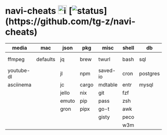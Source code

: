 # navi-cheats <img src="https://user-images.githubusercontent.com/3226564/65362934-b4432500-dbdf-11e9-8f75-815fbc5cbf8f.png" alt="icon" height="28px"/> [![status](https://travis-ci.com/tg-z/navi-cheats.svg?)](https://github.com/tg-z/navi-cheats)
| media      | mac      | json  | pkg   | misc     | shell | db       | network | iterm2     |
|------------|----------|-------|-------|----------|-------|----------|---------|------------|
| ffmpeg     | defaults | jq    | brew  | twurl    | bash  | sql      | curl    | python-api |
| youtube-dl |          | jl    | npm   | saved-io | cron  | postgres | http    | scripts    |
| asciinema  |          | jc    | cargo | mdtable  | entr  | mysql    | network | tmux       |
|            |          | jello | nix   | git      | fzf   |          | openssl |            |
|            |          | emuto | pip   | pass     | zsh   |          | rsync   |            |
|            |          | gron  | pipx  | go-t     | awk   |          | ssh     |            |
|            |          |       |       | gisty    | peco  |          | docker  |            |
|            |          |       |       |          | w3m   |          | wget    |            |
